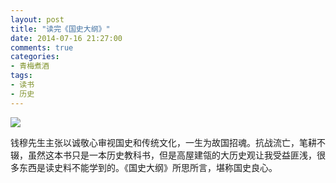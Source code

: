 ```yaml
---
layout: post
title: "读完《国史大纲》"
date: 2014-07-16 21:27:00
comments: true
categories:
- 青梅煮酒
tags:
- 读书
- 历史
---
```


![](http://pic.yupoo.com/leninlee/DYBkUo68/medish.jpg)

钱穆先生主张以诚敬心审视国史和传统文化，一生为故国招魂。抗战流亡，笔耕不辍，虽然这本书只是一本历史教科书，但是高屋建瓴的大历史观让我受益匪浅，很多东西是读史料不能学到的。《国史大纲》所思所言，堪称国史良心。
